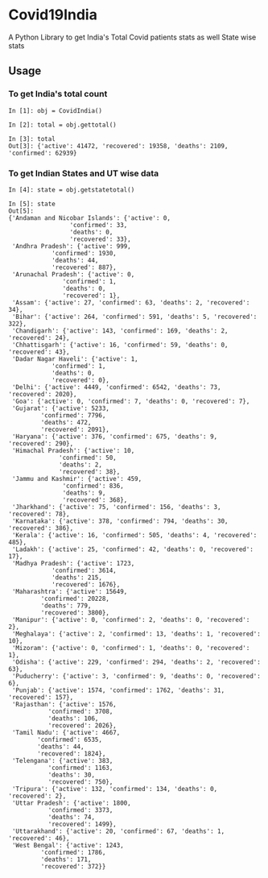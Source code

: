 # Covid19India
A Python Library to get India's Total Covid patients stats as well State wise stats


## Usage

### To get India's total count

	In [1]: obj = CovidIndia()                                                                                                                                                                                  

	In [2]: total = obj.gettotal()                                                                                                                                                                              

	In [3]: total                                                                                                                                                                                               
	Out[3]: {'active': 41472, 'recovered': 19358, 'deaths': 2109, 'confirmed': 62939}

### To get Indian States and UT wise data

	In [4]: state = obj.getstatetotal()                                                                                                                                                                         

	In [5]: state                                                                                                                                                                                               
	Out[5]: 
	{'Andaman and Nicobar Islands': {'active': 0,
					 'confirmed': 33,
					 'deaths': 0,
					 'recovered': 33},
	 'Andhra Pradesh': {'active': 999,
			    'confirmed': 1930,
			    'deaths': 44,
			    'recovered': 887},
	 'Arunachal Pradesh': {'active': 0,
			       'confirmed': 1,
			       'deaths': 0,
			       'recovered': 1},
	 'Assam': {'active': 27, 'confirmed': 63, 'deaths': 2, 'recovered': 34},
	 'Bihar': {'active': 264, 'confirmed': 591, 'deaths': 5, 'recovered': 322},
	 'Chandigarh': {'active': 143, 'confirmed': 169, 'deaths': 2, 'recovered': 24},
	 'Chhattisgarh': {'active': 16, 'confirmed': 59, 'deaths': 0, 'recovered': 43},
	 'Dadar Nagar Haveli': {'active': 1,
				'confirmed': 1,
				'deaths': 0,
				'recovered': 0},
	 'Delhi': {'active': 4449, 'confirmed': 6542, 'deaths': 73, 'recovered': 2020},
	 'Goa': {'active': 0, 'confirmed': 7, 'deaths': 0, 'recovered': 7},
	 'Gujarat': {'active': 5233,
		     'confirmed': 7796,
		     'deaths': 472,
		     'recovered': 2091},
	 'Haryana': {'active': 376, 'confirmed': 675, 'deaths': 9, 'recovered': 290},
	 'Himachal Pradesh': {'active': 10,
			      'confirmed': 50,
			      'deaths': 2,
			      'recovered': 38},
	 'Jammu and Kashmir': {'active': 459,
			       'confirmed': 836,
			       'deaths': 9,
			       'recovered': 368},
	 'Jharkhand': {'active': 75, 'confirmed': 156, 'deaths': 3, 'recovered': 78},
	 'Karnataka': {'active': 378, 'confirmed': 794, 'deaths': 30, 'recovered': 386},
	 'Kerala': {'active': 16, 'confirmed': 505, 'deaths': 4, 'recovered': 485},
	 'Ladakh': {'active': 25, 'confirmed': 42, 'deaths': 0, 'recovered': 17},
	 'Madhya Pradesh': {'active': 1723,
			    'confirmed': 3614,
			    'deaths': 215,
			    'recovered': 1676},
	 'Maharashtra': {'active': 15649,
			 'confirmed': 20228,
			 'deaths': 779,
			 'recovered': 3800},
	 'Manipur': {'active': 0, 'confirmed': 2, 'deaths': 0, 'recovered': 2},
	 'Meghalaya': {'active': 2, 'confirmed': 13, 'deaths': 1, 'recovered': 10},
	 'Mizoram': {'active': 0, 'confirmed': 1, 'deaths': 0, 'recovered': 1},
	 'Odisha': {'active': 229, 'confirmed': 294, 'deaths': 2, 'recovered': 63},
	 'Puducherry': {'active': 3, 'confirmed': 9, 'deaths': 0, 'recovered': 6},
	 'Punjab': {'active': 1574, 'confirmed': 1762, 'deaths': 31, 'recovered': 157},
	 'Rajasthan': {'active': 1576,
		       'confirmed': 3708,
		       'deaths': 106,
		       'recovered': 2026},
	 'Tamil Nadu': {'active': 4667,
			'confirmed': 6535,
			'deaths': 44,
			'recovered': 1824},
	 'Telengana': {'active': 383,
		       'confirmed': 1163,
		       'deaths': 30,
		       'recovered': 750},
	 'Tripura': {'active': 132, 'confirmed': 134, 'deaths': 0, 'recovered': 2},
	 'Uttar Pradesh': {'active': 1800,
			   'confirmed': 3373,
			   'deaths': 74,
			   'recovered': 1499},
	 'Uttarakhand': {'active': 20, 'confirmed': 67, 'deaths': 1, 'recovered': 46},
	 'West Bengal': {'active': 1243,
			 'confirmed': 1786,
			 'deaths': 171,
			 'recovered': 372}}
